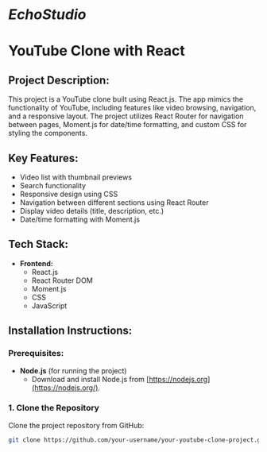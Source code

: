 # *EchoStudio*

# YouTube Clone with React

## Project Description:
This project is a YouTube clone built using React.js. The app mimics the functionality of YouTube, including features like video browsing, navigation, and a responsive layout. The project utilizes React Router for navigation between pages, Moment.js for date/time formatting, and custom CSS for styling the components.

## Key Features:
- Video list with thumbnail previews
- Search functionality
- Responsive design using CSS
- Navigation between different sections using React Router
- Display video details (title, description, etc.)
- Date/time formatting with Moment.js

## Tech Stack:
- **Frontend:**
  - React.js
  - React Router DOM
  - Moment.js
  - CSS
  - JavaScript

## Installation Instructions:
### Prerequisites:
- **Node.js** (for running the project)
  - Download and install Node.js from [https://nodejs.org](https://nodejs.org/).

### 1. Clone the Repository
Clone the project repository from GitHub:

```bash
git clone https://github.com/your-username/your-youtube-clone-project.git





